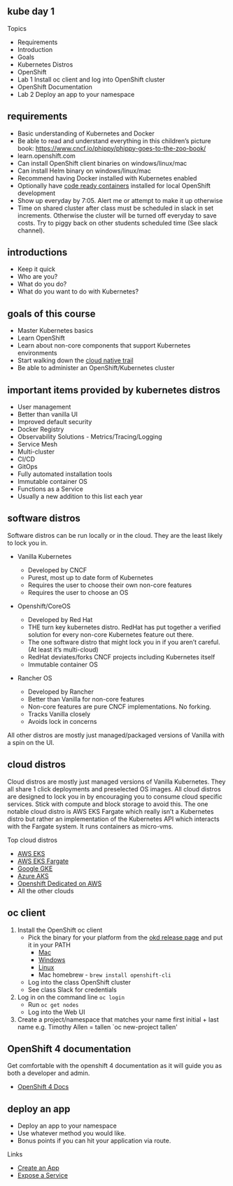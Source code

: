 kube day 1
----------

Topics

* Requirements
* Introduction
* Goals
* Kubernetes Distros
* OpenShift
* Lab 1 Install oc client and log into OpenShift cluster
* OpenShift Documentation
* Lab 2 Deploy an app to your namespace

requirements
------------

* Basic understanding of Kubernetes and Docker
* Be able to read and understand everything in this children’s picture book: https://www.cncf.io/phippy/phippy-goes-to-the-zoo-book/
* learn.openshift.com
* Can install OpenShift client binaries on windows/linux/mac
* Can install Helm binary on windows/linux/mac
* Recommend having Docker installed with Kubernetes enabled
* Optionally have [code ready containers](https://developers.redhat.com/products/codeready-containers/overview) installed for local OpenShift development
* Show up everyday by 7:05. Alert me or attempt to make it up otherwise
* Time on shared cluster after class must be scheduled in slack in set increments. Otherwise the cluster will be turned off everyday to save costs. Try to piggy back on other students scheduled time (See slack channel).

introductions
-------------

* Keep it quick
* Who are you?
* What do you do?
* What do you want to do with Kubernetes?

goals of this course
--------------------

* Master Kubernetes basics
* Learn OpenShift
* Learn about non-core components that support Kubernetes environments
* Start walking down the [cloud native trail](https://github.com/cncf/landscape/blob/master/README.md#trail-map)
* Be able to administer an OpenShift/Kubernetes cluster

important items provided by kubernetes distros
----------------------------------------------

* User management
* Better than vanilla UI
* Improved default security
* Docker Registry
* Observability Solutions - Metrics/Tracing/Logging
* Service Mesh
* Multi-cluster
* CI/CD
* GitOps
* Fully automated installation tools
* Immutable container OS
* Functions as a Service
* Usually a new addition to this list each year

software distros
----------------

Software distros can be run locally or in the cloud. They are the least likely to lock you in.

* Vanilla Kubernetes
    * Developed by CNCF
    * Purest, most up to date form of Kubernetes
    * Requires the user to choose their own non-core features
    * Requires the user to choose an OS

* Openshift/CoreOS
    * Developed by Red Hat
    * THE turn key kubernetes distro. RedHat has put together a verified solution for every non-core Kubernetes feature out there.
    * The one software distro that might lock you in if you aren’t careful. (At least it’s multi-cloud)
    * RedHat deviates/forks CNCF projects including Kubernetes itself
    * Immutable container OS

* Rancher OS
    * Developed by Rancher
    * Better than Vanilla for non-core features
    * Non-core features are pure CNCF implementations. No forking.
    * Tracks Vanilla closely
    * Avoids lock in concerns
    
All other distros are mostly just managed/packaged versions of Vanilla with a spin on the UI.


cloud distros
-------------

Cloud distros are mostly just managed versions of Vanilla Kubernetes. They all share 1 click deployments and preselected OS images. All cloud distros are designed to lock you in by encouraging you to consume cloud specific services. Stick with compute and block storage to avoid this. The one notable cloud distro is AWS EKS Fargate which really isn’t a Kubernetes distro but rather an implementation of the Kubernetes API which interacts with the Fargate system. It runs containers as micro-vms.

Top cloud distros

* [AWS EKS](https://aws.amazon.com/eks/)
* [AWS EKS Fargate](https://docs.aws.amazon.com/eks/latest/userguide/fargate.html)
* [Google GKE](https://cloud.google.com/kubernetes-engine/docs/concepts/kubernetes-engine-overview)
* [Azure AKS](https://azure.microsoft.com/en-us/overview/kubernetes-on-azure/)
* [Openshift Dedicated on AWS](https://www.openshift.com/products/dedicated/)
* All the other clouds

oc client
---------

1. Install the OpenShift oc client
    * Pick the binary for your platform from the [okd release page](https://github.com/openshift/okd/releases/tag/4.7.0-0.okd-2021-06-04-191031) and put it in your PATH
        * [Mac](https://github.com/openshift/okd/releases/download/4.7.0-0.okd-2021-06-04-191031/openshift-client-mac-4.7.0-0.okd-2021-06-04-191031.tar.gz)
        * [Windows](https://github.com/openshift/okd/releases/download/4.7.0-0.okd-2021-06-04-191031/openshift-client-windows-4.7.0-0.okd-2021-06-04-191031.zip)
        * [Linux](https://github.com/openshift/okd/releases/download/4.7.0-0.okd-2021-06-04-191031/openshift-client-linux-4.7.0-0.okd-2021-06-04-191031.tar.gz)
        * Mac homebrew - `brew install openshift-cli`
    * Log into the class OpenShift cluster
    * See class Slack for credentials
2. Log in on the command line `oc login`
    * Run `oc get nodes`
    * Log into the Web UI
3. Create a project/namespace that matches your name
first initial + last name e.g. Timothy Allen = tallen `oc new-project tallen'

OpenShift 4 documentation
-------------------------

Get comfortable with the openshift 4 documentation as it will guide  you as both a developer and admin.

* [OpenShift 4 Docs](https://docs.openshift.com/container-platform/latest/welcome/index.html)

deploy an app
-------------

* Deploy an app to your namespace
* Use whatever method you would like. 
* Bonus points if you can hit your application via route.

Links
* [Create an App](https://docs.openshift.com/container-platform/4.5/applications/application_life_cycle_management/creating-applications-using-cli.html)
* [Expose a Service](https://docs.openshift.com/container-platform/4.5/cli_reference/openshift_cli/developer-cli-commands.html#expose)
